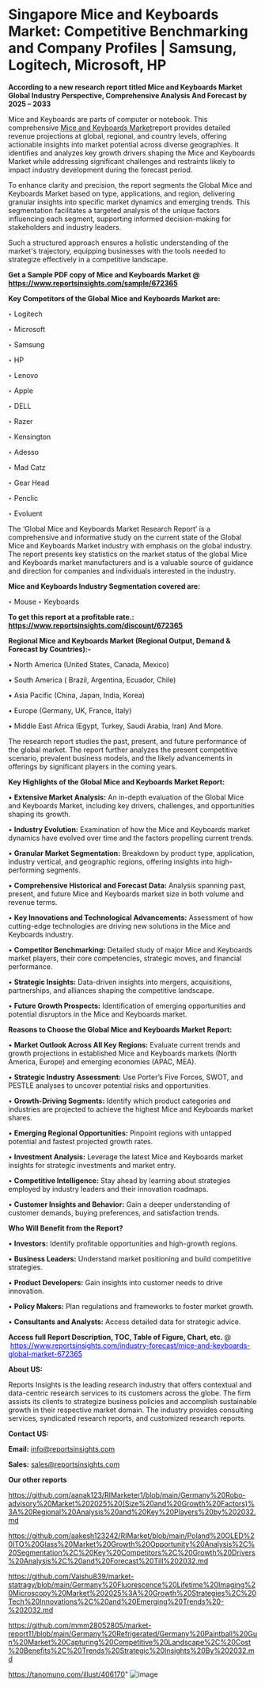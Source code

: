 # Singapore Mice and Keyboards Market: Competitive Benchmarking and Company Profiles | Samsung, Logitech, Microsoft, HP

<strong>According to a new research report titled Mice and Keyboards Market Global Industry Perspective, Comprehensive Analysis And Forecast by 2025 – 2033</strong>

Mice and Keyboards are parts of computer or notebook. This comprehensive <a href=https://www.reportsinsights.com/sample/672365>Mice and Keyboards Market</a>report provides detailed revenue projections at global, regional, and country levels, offering actionable insights into market potential across diverse geographies. It identifies and analyzes key growth drivers shaping the Mice and Keyboards Market while addressing significant challenges and restraints likely to impact industry development during the forecast period.

To enhance clarity and precision, the report segments the Global Mice and Keyboards Market based on type, applications, and region, delivering granular insights into specific market dynamics and emerging trends. This segmentation facilitates a targeted analysis of the unique factors influencing each segment, supporting informed decision-making for stakeholders and industry leaders.

Such a structured approach ensures a holistic understanding of the market's trajectory, equipping businesses with the tools needed to strategize effectively in a competitive landscape.

<strong>Get a Sample PDF copy of Mice and Keyboards Market </strong><strong>@<a href=https://www.reportsinsights.com/sample/672365 style=color:#0000ff;> https://www.reportsinsights.com/sample/672365</a></strong></font>

<strong>Key Competitors of the Global Mice and Keyboards Market are:</strong>

‣ Logitech

‣ Microsoft

‣ Samsung

‣ HP

‣ Lenovo

‣ Apple

‣ DELL

‣ Razer

‣ Kensington

‣ Adesso

‣ Mad Catz

‣ Gear Head

‣ Penclic

‣ Evoluent

The ‘Global Mice and Keyboards Market Research Report’ is a comprehensive and informative study on the current state of the Global Mice and Keyboards Market industry with emphasis on the global industry. The report presents key statistics on the market status of the global Mice and Keyboards market manufacturers and is a valuable source of guidance and direction for companies and individuals interested in the industry.

<strong>Mice and Keyboards Industry Segmentation covered are:</strong>

‣ Mouse
‣ Keyboards

<strong>To get this report at a profitable rate.: <a href=https://www.reportsinsights.com/discount/672365 style=color:#0000ff;>https://www.reportsinsights.com/discount/672365</a></strong></font>

<strong>Regional Mice and Keyboards Market (Regional Output, Demand &amp; Forecast by Countries):-</strong>

• North America (United States, Canada, Mexico)

• South America ( Brazil, Argentina, Ecuador, Chile)

• Asia Pacific (China, Japan, India, Korea)

• Europe (Germany, UK, France, Italy)

• Middle East Africa (Egypt, Turkey, Saudi Arabia, Iran) And More.

The research report studies the past, present, and future performance of the global market. The report further analyzes the present competitive scenario, prevalent business models, and the likely advancements in offerings by significant players in the coming years.

<strong>Key Highlights of the Global Mice and Keyboards Market Report:</strong>

• <strong>Extensive Market Analysis:</strong> An in-depth evaluation of the Global Mice and Keyboards Market, including key drivers, challenges, and opportunities shaping its growth.

• <strong>Industry Evolution:</strong> Examination of how the Mice and Keyboards market dynamics have evolved over time and the factors propelling current trends.

• <strong>Granular Market Segmentation:</strong> Breakdown by product type, application, industry vertical, and geographic regions, offering insights into high-performing segments.

• <strong>Comprehensive Historical and Forecast Data:</strong> Analysis spanning past, present, and future Mice and Keyboards market size in both volume and revenue terms.

• <strong>Key Innovations and Technological Advancements:</strong> Assessment of how cutting-edge technologies are driving new solutions in the Mice and Keyboards industry.

• <strong>Competitor Benchmarking:</strong> Detailed study of major Mice and Keyboards market players, their core competencies, strategic moves, and financial performance.

• <strong>Strategic Insights:</strong> Data-driven insights into mergers, acquisitions, partnerships, and alliances shaping the competitive landscape.

• <strong>Future Growth Prospects:</strong> Identification of emerging opportunities and potential disruptors in the Mice and Keyboards market.

<strong>Reasons to Choose the Global Mice and Keyboards Market Report:</strong>

• <strong>Market Outlook Across All Key Regions:</strong> Evaluate current trends and growth projections in established Mice and Keyboards markets (North America, Europe) and emerging economies (APAC, MEA).

• <strong>Strategic Industry Assessment:</strong> Use Porter’s Five Forces, SWOT, and PESTLE analyses to uncover potential risks and opportunities.

• <strong>Growth-Driving Segments:</strong> Identify which product categories and industries are projected to achieve the highest Mice and Keyboards market shares.

• <strong>Emerging Regional Opportunities:</strong> Pinpoint regions with untapped potential and fastest projected growth rates.

• <strong>Investment Analysis:</strong> Leverage the latest Mice and Keyboards market insights for strategic investments and market entry.

• <strong>Competitive Intelligence:</strong> Stay ahead by learning about strategies employed by industry leaders and their innovation roadmaps.

• <strong>Customer Insights and Behavior:</strong> Gain a deeper understanding of customer demands, buying preferences, and satisfaction trends.

<strong>Who Will Benefit from the Report?</strong>

• <strong>Investors:</strong> Identify profitable opportunities and high-growth regions.

• <strong>Business Leaders:</strong> Understand market positioning and build competitive strategies.

• <strong>Product Developers:</strong> Gain insights into customer needs to drive innovation.

• <strong>Policy Makers:</strong> Plan regulations and frameworks to foster market growth.

• <strong>Consultants and Analysts:</strong> Access detailed data for strategic advice.
</ul>
<strong>Access full Report Description, TOC, Table of Figure, Chart, etc. </strong>@  <a href=https://www.reportsinsights.com/industry-forecast/mice-and-keyboards-global-market-672365 style=color:#0000ff;>https://www.reportsinsights.com/industry-forecast/mice-and-keyboards-global-market-672365</a></font>

<strong><strong>About US</strong>:</strong>

Reports Insights is the leading research industry that offers contextual and data-centric research services to its customers across the globe. The firm assists its clients to strategize business policies and accomplish sustainable growth in their respective market domain. The industry provides consulting services, syndicated research reports, and customized research reports.

<strong>Contact US:</strong>

<p class=""""><b>Email:</b> <a href=mailto:info@reportsinsights.com>info@reportsinsights.com</a></p>
<p class=""""><b>Sales:</b> <a href=mailto:sales@reportsinsights.com>sales@reportsinsights.com</a></p>

<strong>Our other reports</strong>

<a href=https://github.com/aanak123/RIMarketer1/blob/main/Germany%20Robo-advisory%20Market%202025%20(Size%20and%20Growth%20Factors)%3A%20Regional%20Analysis%20and%20Key%20Players%20by%202032.md>https://github.com/aanak123/RIMarketer1/blob/main/Germany%20Robo-advisory%20Market%202025%20(Size%20and%20Growth%20Factors)%3A%20Regional%20Analysis%20and%20Key%20Players%20by%202032.md</a>

<a href=https://github.com/aakesh123242/RIMarket/blob/main/Poland%20OLED%20ITO%20Glass%20Market%20Growth%20Opportunity%20Analysis%2C%20Segmentation%2C%20Key%20Competitors%2C%20Growth%20Drivers%20Analysis%2C%20and%20Forecast%20Till%202032.md>https://github.com/aakesh123242/RIMarket/blob/main/Poland%20OLED%20ITO%20Glass%20Market%20Growth%20Opportunity%20Analysis%2C%20Segmentation%2C%20Key%20Competitors%2C%20Growth%20Drivers%20Analysis%2C%20and%20Forecast%20Till%202032.md</a>

<a href=https://github.com/Vaishu839/market-statragy/blob/main/Germany%20Fluorescence%20Lifetime%20Imaging%20Microscopy%20Market%202025%3A%20Growth%20Strategies%2C%20Tech%20Innovations%2C%20and%20Emerging%20Trends%20-%202032.md>https://github.com/Vaishu839/market-statragy/blob/main/Germany%20Fluorescence%20Lifetime%20Imaging%20Microscopy%20Market%202025%3A%20Growth%20Strategies%2C%20Tech%20Innovations%2C%20and%20Emerging%20Trends%20-%202032.md</a>

<a href=https://github.com/mmm28052805/market-report11/blob/main/Germany%20Refrigerated/Germany%20Paintball%20Gun%20Market%20Capturing%20Competitive%20Landscape%2C%20Cost%20Benefits%2C%20Trends%20Strategic%20Insights%20By%202032.md>https://github.com/mmm28052805/market-report11/blob/main/Germany%20Refrigerated/Germany%20Paintball%20Gun%20Market%20Capturing%20Competitive%20Landscape%2C%20Cost%20Benefits%2C%20Trends%20Strategic%20Insights%20By%202032.md</a>

<a href=https://tanomuno.com/illust/406170>https://tanomuno.com/illust/406170</a>"
![image](https://github.com/user-attachments/assets/956f1cc7-065e-4c7a-a89d-3bc737e7b7e1)
